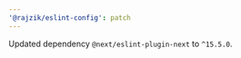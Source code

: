 ```yaml
---
'@rajzik/eslint-config': patch
---
```


Updated dependency `@next/eslint-plugin-next` to `^15.5.0`.
